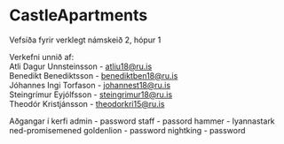 # CastleApartments
Vefsíða fyrir verklegt námskeið 2, hópur 1

Verkefni unnið af:<br/>
Atli Dagur Unnsteinsson - atliu18@ru.is<br/>
Benedikt Benediktsson - benediktben18@ru.is<br/>
Jóhannes Ingi Torfason - johannest18@ru.is<br/>
Steingrímur Eyjólfsson - steingrimur18@ru.is<br/>
Theodór Kristjánsson - theodorkri15@ru.is<br/>

Aðgangar í kerfi
admin - password
staff - passord
hammer - lyannastark
ned-promisemened
goldenlion - password
nightking - password
